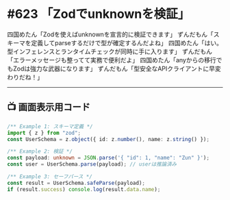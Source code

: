 # #623 「Zodでunknownを検証」

四国めたん「Zodを使えばunknownを宣言的に検証できます」
ずんだもん「スキーマを定義してparseするだけで型が確定するんだよね」
四国めたん「はい。型インフェレンスとランタイムチェックが同時に手に入ります」
ずんだもん「エラーメッセージも整ってて実務で便利だよ」
四国めたん「anyからの移行でもZodは強力な武器になります」
ずんだもん「型安全なAPIクライアントに早変わりだね！」

---

## 📺 画面表示用コード

```typescript
/** Example 1: スキーマ定義 */
import { z } from "zod";
const UserSchema = z.object({ id: z.number(), name: z.string() });

/** Example 2: 検証 */
const payload: unknown = JSON.parse('{ "id": 1, "name": "Zun" }');
const user = UserSchema.parse(payload); // userは推論済み

/** Example 3: セーフパース */
const result = UserSchema.safeParse(payload);
if (result.success) console.log(result.data.name);
```
